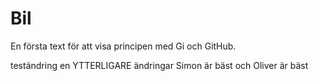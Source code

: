 # Bil

En första text för att visa principen med Gi och GitHub.

teständring
en YTTERLIGARE ändringar
Simon är bäst och
Oliver är bäst
